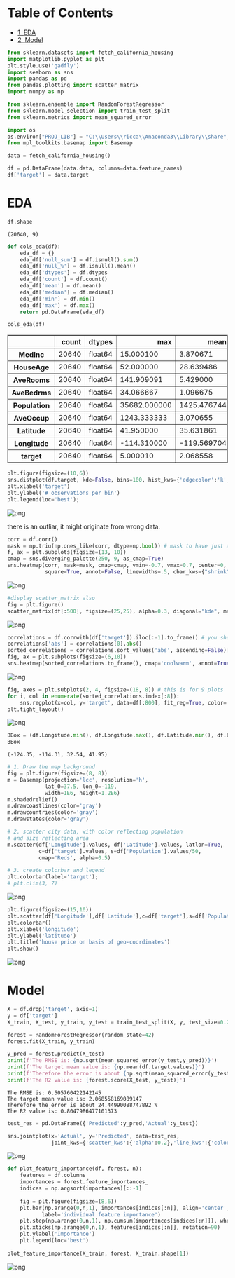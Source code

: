 
<h1>Table of Contents<span class="tocSkip"></span></h1>
<div class="toc"><ul class="toc-item"><li><span><a href="#EDA" data-toc-modified-id="EDA-1"><span class="toc-item-num">1&nbsp;&nbsp;</span>EDA</a></span></li><li><span><a href="#Model" data-toc-modified-id="Model-2"><span class="toc-item-num">2&nbsp;&nbsp;</span>Model</a></span></li></ul></div>


```python
from sklearn.datasets import fetch_california_housing
import matplotlib.pyplot as plt
plt.style.use('gadfly')
import seaborn as sns
import pandas as pd
from pandas.plotting import scatter_matrix
import numpy as np

from sklearn.ensemble import RandomForestRegressor
from sklearn.model_selection import train_test_split
from sklearn.metrics import mean_squared_error

import os
os.environ["PROJ_LIB"] = "C:\\Users\\ricca\\Anaconda3\\Library\\share"; #fixr
from mpl_toolkits.basemap import Basemap
```


```python
data = fetch_california_housing()

df = pd.DataFrame(data.data, columns=data.feature_names)
df['target'] = data.target
```

# EDA


```python
df.shape
```




    (20640, 9)




```python
def cols_eda(df): 
    eda_df = {}
    eda_df['null_sum'] = df.isnull().sum()
    eda_df['null_%'] = df.isnull().mean()
    eda_df['dtypes'] = df.dtypes
    eda_df['count'] = df.count()
    eda_df['mean'] = df.mean()
    eda_df['median'] = df.median()
    eda_df['min'] = df.min()
    eda_df['max'] = df.max()
    return pd.DataFrame(eda_df)
```


```python
cols_eda(df)
```




<table border="1" class="dataframe">
  <thead>
    <tr style="text-align: right;">
      <th></th>
      <th>count</th>
      <th>dtypes</th>
      <th>max</th>
      <th>mean</th>
      <th>median</th>
      <th>min</th>
      <th>null_%</th>
      <th>null_sum</th>
    </tr>
  </thead>
  <tbody>
    <tr>
      <th>MedInc</th>
      <td>20640</td>
      <td>float64</td>
      <td>15.000100</td>
      <td>3.870671</td>
      <td>3.534800</td>
      <td>0.499900</td>
      <td>0.0</td>
      <td>0</td>
    </tr>
    <tr>
      <th>HouseAge</th>
      <td>20640</td>
      <td>float64</td>
      <td>52.000000</td>
      <td>28.639486</td>
      <td>29.000000</td>
      <td>1.000000</td>
      <td>0.0</td>
      <td>0</td>
    </tr>
    <tr>
      <th>AveRooms</th>
      <td>20640</td>
      <td>float64</td>
      <td>141.909091</td>
      <td>5.429000</td>
      <td>5.229129</td>
      <td>0.846154</td>
      <td>0.0</td>
      <td>0</td>
    </tr>
    <tr>
      <th>AveBedrms</th>
      <td>20640</td>
      <td>float64</td>
      <td>34.066667</td>
      <td>1.096675</td>
      <td>1.048780</td>
      <td>0.333333</td>
      <td>0.0</td>
      <td>0</td>
    </tr>
    <tr>
      <th>Population</th>
      <td>20640</td>
      <td>float64</td>
      <td>35682.000000</td>
      <td>1425.476744</td>
      <td>1166.000000</td>
      <td>3.000000</td>
      <td>0.0</td>
      <td>0</td>
    </tr>
    <tr>
      <th>AveOccup</th>
      <td>20640</td>
      <td>float64</td>
      <td>1243.333333</td>
      <td>3.070655</td>
      <td>2.818116</td>
      <td>0.692308</td>
      <td>0.0</td>
      <td>0</td>
    </tr>
    <tr>
      <th>Latitude</th>
      <td>20640</td>
      <td>float64</td>
      <td>41.950000</td>
      <td>35.631861</td>
      <td>34.260000</td>
      <td>32.540000</td>
      <td>0.0</td>
      <td>0</td>
    </tr>
    <tr>
      <th>Longitude</th>
      <td>20640</td>
      <td>float64</td>
      <td>-114.310000</td>
      <td>-119.569704</td>
      <td>-118.490000</td>
      <td>-124.350000</td>
      <td>0.0</td>
      <td>0</td>
    </tr>
    <tr>
      <th>target</th>
      <td>20640</td>
      <td>float64</td>
      <td>5.000010</td>
      <td>2.068558</td>
      <td>1.797000</td>
      <td>0.149990</td>
      <td>0.0</td>
      <td>0</td>
    </tr>
  </tbody>
</table>
</div>




```python
plt.figure(figsize=(10,6))
sns.distplot(df.target, kde=False, bins=100, hist_kws={'edgecolor':'k', 'linewidth':.5}, label='individual FEATURE')
plt.xlabel('target')
plt.ylabel('# observations per bin')
plt.legend(loc='best');
```


![png](output_7_0.png)


there is an outliar, it might originate from wrong data.


```python
corr = df.corr()
mask = np.triu(np.ones_like(corr, dtype=np.bool)) # mask to have just a triangular matrix
f, ax = plt.subplots(figsize=(13, 10))
cmap = sns.diverging_palette(250, 9, as_cmap=True)
sns.heatmap(corr, mask=mask, cmap=cmap, vmin=-0.7, vmax=0.7, center=0,
            square=True, annot=False, linewidths=.5, cbar_kws={"shrink": .5});
```


![png](output_9_0.png)



```python
#display scatter_matrix also
fig = plt.figure()
scatter_matrix(df[:500], figsize=(25,25), alpha=0.3, diagonal="kde", marker="o");
```




![png](output_10_1.png)



```python
correlations = df.corrwith(df['target']).iloc[:-1].to_frame() # you should have features only and label as last column in df
correlations['abs'] = correlations[0].abs()
sorted_correlations = correlations.sort_values('abs', ascending=False)[0]
fig, ax = plt.subplots(figsize=(6,10))
sns.heatmap(sorted_correlations.to_frame(), cmap='coolwarm', annot=True, vmin=-0.75, vmax=0.75, ax=ax);
```


![png](output_11_0.png)



```python
fig, axes = plt.subplots(2, 4, figsize=(18, 8)) # this is for 9 plots
for i, col in enumerate(sorted_correlations.index[:8]):
    sns.regplot(x=col, y='target', data=df[:800], fit_reg=True, color='blue', scatter_kws={'alpha':0.2}, ax=axes[i//4][i%4])
plt.tight_layout()
```


![png](output_12_0.png)



```python
BBox = (df.Longitude.min(), df.Longitude.max(), df.Latitude.min(), df.Latitude.max())
BBox
```




    (-124.35, -114.31, 32.54, 41.95)




```python
# 1. Draw the map background
fig = plt.figure(figsize=(8, 8))
m = Basemap(projection='lcc', resolution='h', 
            lat_0=37.5, lon_0=-119,
            width=1E6, height=1.2E6)
m.shadedrelief()
m.drawcoastlines(color='gray')
m.drawcountries(color='gray')
m.drawstates(color='gray')

# 2. scatter city data, with color reflecting population
# and size reflecting area
m.scatter(df['Longitude'].values, df['Latitude'].values, latlon=True,
          c=df['target'].values, s=df['Population'].values/50,
          cmap='Reds', alpha=0.5)

# 3. create colorbar and legend
plt.colorbar(label='target');
# plt.clim(3, 7)
```


![png](output_14_0.png)



```python
plt.figure(figsize=(15,10))
plt.scatter(df['Longitude'],df['Latitude'],c=df['target'],s=df['Population']/10, cmap='inferno')
plt.colorbar()
plt.xlabel('longitude')
plt.ylabel('latitude')
plt.title('house price on basis of geo-coordinates')
plt.show()
```


![png](output_15_0.png)


# Model


```python
X = df.drop('target', axis=1)
y = df['target']
X_train, X_test, y_train, y_test = train_test_split(X, y, test_size=0.2, random_state=42)
```


```python
forest = RandomForestRegressor(random_state=42)
forest.fit(X_train, y_train)

y_pred = forest.predict(X_test)
print(f'The RMSE is: {np.sqrt(mean_squared_error(y_test,y_pred))}')
print(f'The target mean value is: {np.mean(df.target.values)}')
print(f'Therefore the error is about {np.sqrt(mean_squared_error(y_test,y_pred))*100/np.mean(df.target.values)} %')
print(f'The R2 value is: {forest.score(X_test, y_test)}')
```

    The RMSE is: 0.505760422142145
    The target mean value is: 2.068558169089147
    Therefore the error is about 24.44990088747892 %
    The R2 value is: 0.8047986477101373
    


```python
test_res = pd.DataFrame({'Predicted':y_pred,'Actual':y_test})

sns.jointplot(x='Actual', y='Predicted', data=test_res,
              joint_kws={'scatter_kws':{'alpha':0.2},'line_kws':{'color':'gray', 'linestyle':'dotted'}}, kind="reg");
```


![png](output_19_0.png)



```python
def plot_feature_importance(df, forest, n):
    features = df.columns
    importances = forest.feature_importances_
    indices = np.argsort(importances)[::-1]
    
    fig = plt.figure(figsize=(8,6))
    plt.bar(np.arange(0,n,1), importances[indices[:n]], align='center', width=.5, alpha=.5, linewidth=1.0, edgecolor='k',
           label='individual feature importance')
    plt.step(np.arange(0,n,1), np.cumsum(importances[indices[:n]]), where='mid', label='cumulative feature importance')
    plt.xticks(np.arange(0,n,1), features[indices[:n]], rotation=90)
    plt.ylabel('Importance')
    plt.legend(loc='best')
    
plot_feature_importance(X_train, forest, X_train.shape[1])
```


![png](output_20_0.png)

